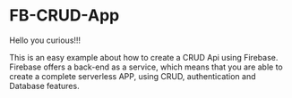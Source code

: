 ﻿# FB-CRUD-App

Hello you curious!!!

This is an easy example about how to create a CRUD Api using Firebase. Firebase offers a back-end as a service, which means that you are able to create a complete serverless APP, using CRUD, authentication and Database features.
